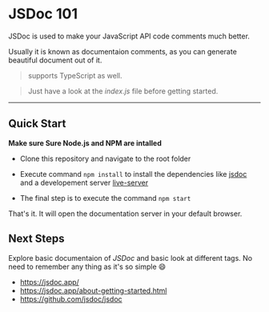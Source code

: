 # JSDoc 101

JSDoc is used to make your JavaScript API code comments much better.

Usually it is known as documentaion comments, as you can generate beautiful document out of it.

> supports TypeScript as well.

> Just have a look at the _index.js_ file before getting started.

---

## Quick Start

**Make sure Sure Node.js and NPM are intalled**

- Clone this repository and navigate to the root folder

- Execute command `npm install` to install the dependencies like [jsdoc](https://preview.npmjs.com/package/jsdoc) and a developement server [live-server](https://preview.npmjs.com/package/live-server)

- The final step is to execute the command `npm start`

That's it. It will open the documentation server in your default browser.

## Next Steps

Explore basic documentaion of _JSDoc_ and basic look at different tags. No need to remember any thing as it's so simple :smile:

- https://jsdoc.app/
- https://jsdoc.app/about-getting-started.html
- https://github.com/jsdoc/jsdoc
